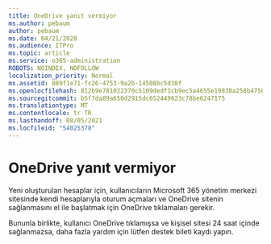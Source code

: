 ```yaml
---
title: OneDrive yanıt vermiyor
ms.author: pebaum
author: pebaum
ms.date: 04/21/2020
ms.audience: ITPro
ms.topic: article
ms.service: o365-administration
ROBOTS: NOINDEX, NOFOLLOW
localization_priority: Normal
ms.assetid: 889f1e71-fc26-4753-9a2b-14508bc5d38f
ms.openlocfilehash: 812b9e781022370c5109dedf1cb9ec5a4655e19838a258b47508ca8e955a1250
ms.sourcegitcommit: b5f7da89a650d2915dc652449623c78be6247175
ms.translationtype: MT
ms.contentlocale: tr-TR
ms.lasthandoff: 08/05/2021
ms.locfileid: "54025378"
---
```

# <a name="onedrive-not-responding"></a>OneDrive yanıt vermiyor

Yeni oluşturulan hesaplar için, kullanıcıların Microsoft 365 yönetim merkezi sitesinde kendi hesaplarıyla oturum açmaları ve OneDrive sitenin sağlanmasını el ile başlatmak için OneDrive tıklamaları gerekir.
  
Bununla birlikte, kullanıcı OneDrive tıklamışsa ve kişisel sitesi 24 saat içinde sağlanmazsa, daha fazla yardım için lütfen destek bileti kaydı yapın.
  

